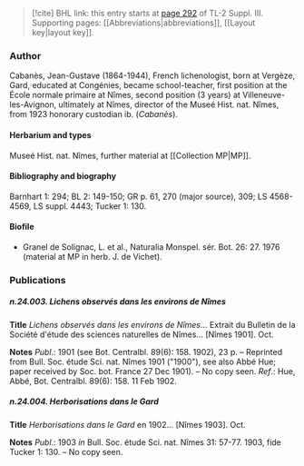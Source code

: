 > [!cite] BHL link: this entry starts at [page 292](https://www.biodiversitylibrary.org/item/103861#page/302/mode/1up) of TL-2 Suppl. III.
> Supporting pages: [[Abbreviations|abbreviations]], [[Layout key|layout key]].

### Author

Cabanès, Jean-Gustave (1864-1944), French lichenologist, born at Vergèze, Gard, educated at Congénies, became school-teacher, first position at the École normale primaire at Nîmes, second position (3 years) at Villeneuve-les-Avignon, ultimately at Nîmes, director of the Museé Hist. nat. Nîmes, from 1923 honorary custodian ib. (*Cabanès*).

#### Herbarium and types

Museé Hist. nat. Nîmes, further material at [[Collection MP|MP]].

#### Bibliography and biography

Barnhart 1: 294; BL 2: 149-150; GR p. 61, 270 (major source), 309; LS 4568-4569, LS suppl. 4443; Tucker 1: 130.

#### Biofile

- Granel de Solignac, L. et al., Naturalia Monspel. sér. Bot. 26: 27. 1976 (material at MP in herb. J. de Vichet).

### Publications

##### n.24.003. Lichens observés dans les environs de Nîmes

**Title**
*Lichens observés dans les environs de Nîmes*... Extrait du Bulletin de la Société d'étude des sciences naturelles de Nîmes... \[Nîmes 1901\]. Oct.

**Notes**
*Publ*.: 1901 (see Bot. Centralbl. 89(6): 158. 1902), 23 p. – Reprinted from Bull. Soc. étude Sci. nat. Nîmes 1901 ("1900"), see also Abbé Hue; paper received by Soc. bot. France 27 Dec 1901). – No copy seen.
*Ref*.: Hue, Abbé, Bot. Centralbl. 89(6): 158. 11 Feb 1902.

##### n.24.004. Herborisations dans le Gard

**Title**
*Herborisations dans le Gard* en 1902... \[Nîmes 1903\]. Oct.

**Notes**
*Publ*.: 1903 *in* Bull. Soc. étude Sci. nat. Nîmes 31: 57-77. 1903, fide Tucker 1: 130. – No copy seen.

